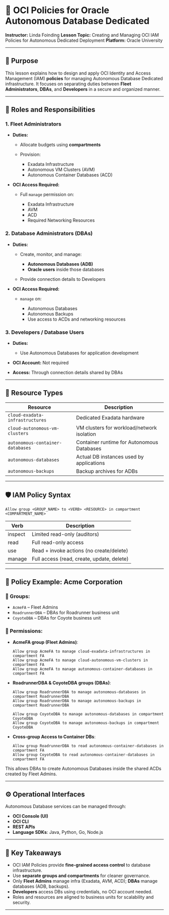 # 📘 OCI Policies for Oracle Autonomous Database Dedicated

**Instructor:** Linda Foinding
**Lesson Topic:** Creating and Managing OCI IAM Policies for Autonomous Dedicated Deployment
**Platform:** Oracle University

---

## 🧭 Purpose

This lesson explains how to design and apply OCI Identity and Access Management (IAM) **policies** for managing Autonomous Database Dedicated infrastructure. It focuses on separating duties between **Fleet Administrators**, **DBAs**, and **Developers** in a secure and organized manner.

---

## 👥 Roles and Responsibilities

### 1. **Fleet Administrators**

* **Duties:**

  * Allocate budgets using **compartments**
  * Provision:

    * Exadata Infrastructure
    * Autonomous VM Clusters (AVM)
    * Autonomous Container Databases (ACD)
* **OCI Access Required:**

  * Full `manage` permission on:

    * Exadata Infrastructure
    * AVM
    * ACD
    * Required Networking Resources

### 2. **Database Administrators (DBAs)**

* **Duties:**

  * Create, monitor, and manage:

    * **Autonomous Databases (ADB)**
    * **Oracle users** inside those databases
  * Provide connection details to Developers
* **OCI Access Required:**

  * `manage` on:

    * Autonomous Databases
    * Autonomous Backups
    * Use access to ACDs and networking resources

### 3. **Developers / Database Users**

* **Duties:**

  * Use Autonomous Databases for application development
* **OCI Account:** Not required
* **Access:** Through connection details shared by DBAs

---

## 🧩 Resource Types

| Resource                         | Description                                |
| -------------------------------- | ------------------------------------------ |
| `cloud-exadata-infrastructures`  | Dedicated Exadata hardware                 |
| `cloud-autonomous-vm-clusters`   | VM clusters for workload/network isolation |
| `autonomous-container-databases` | Container runtime for Autonomous Databases |
| `autonomous-databases`           | Actual DB instances used by applications   |
| `autonomous-backups`             | Backup archives for ADBs                   |

---

## 🛡️ IAM Policy Syntax

```hcl
Allow group <GROUP_NAME> to <VERB> <RESOURCE> in compartment <COMPARTMENT_NAME>
```

| Verb    | Description                                |
| ------- | ------------------------------------------ |
| inspect | Limited read-only (auditors)               |
| read    | Full read-only access                      |
| use     | Read + invoke actions (no create/delete)   |
| manage  | Full access (read, create, update, delete) |

---

## 🧪 Policy Example: Acme Corporation

### 🔹 Groups:

* `AcmeFA` – Fleet Admins
* `RoadrunnerDBA` – DBAs for Roadrunner business unit
* `CoyoteDBA` – DBAs for Coyote business unit

### 🔹 Permissions:

* **AcmeFA group (Fleet Admins)**:

  ```hcl
  Allow group AcmeFA to manage cloud-exadata-infrastructures in compartment FA
  Allow group AcmeFA to manage cloud-autonomous-vm-clusters in compartment FA
  Allow group AcmeFA to manage autonomous-container-databases in compartment FA
  ```

* **RoadrunnerDBA & CoyoteDBA groups (DBAs)**:

  ```hcl
  Allow group RoadrunnerDBA to manage autonomous-databases in compartment RoadrunnerDBA
  Allow group RoadrunnerDBA to manage autonomous-backups in compartment RoadrunnerDBA

  Allow group CoyoteDBA to manage autonomous-databases in compartment CoyoteDBA
  Allow group CoyoteDBA to manage autonomous-backups in compartment CoyoteDBA
  ```

* **Cross-group Access to Container DBs**:

  ```hcl
  Allow group RoadrunnerDBA to read autonomous-container-databases in compartment FA
  Allow group CoyoteDBA to read autonomous-container-databases in compartment FA
  ```

This allows DBAs to create Autonomous Databases inside the shared ACDs created by Fleet Admins.

---

## ⚙️ Operational Interfaces

Autonomous Database services can be managed through:

* **OCI Console (UI)**
* **OCI CLI**
* **REST APIs**
* **Language SDKs**: Java, Python, Go, Node.js

---

## 🧠 Key Takeaways

* OCI IAM Policies provide **fine-grained access control** to database infrastructure.
* Use **separate groups and compartments** for cleaner governance.
* Only **Fleet Admins** manage infra (Exadata, AVM, ACD); **DBAs** manage databases (ADB, backups).
* **Developers** access DBs using credentials, no OCI account needed.
* Roles and resources are aligned to business units for scalability and security.

---
